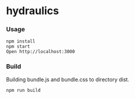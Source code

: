 # hydraulics

### Usage

```
npm install
npm start
Open http://localhost:3000
```

### Build

Building  bundle.js and bundle.css to directory dist.

```
npm run build
```
